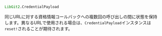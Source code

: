 ```julia
LibGit2.CredentialPayload
```

同じURLに対する資格情報コールバックへの複数回の呼び出しの間に状態を保持します。異なるURLで使用される場合は、`CredentialPayload`インスタンスは`reset!`されることが期待されます。
